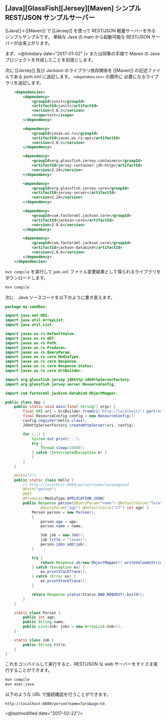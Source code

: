 ## [Java][GlassFish][Jersey][Maven] シンプル REST/JSON サンプルサーバー

[[Java]]＋[[Maven]] で [[Jersey]] を使って REST/JSON 軽量サーバーを作る シンプルサンプルです。
単純な Java の main から起動可能な REST/JSON サーバーが出来上がります。

まず、<@linkdiary date="2017-01-02" /> または同等の手順で Maven の Java プロジェクトを作成したことを前提とします。

次に [[Jersey]] 及び Jackson のライブラリ依存関係を [[Maven]] の記述ファイルである pom.xml に追記します。
`<dependencies>` の箇所に 必要になるライブラリを追記します。

```xml
	<dependencies>
		<dependency>
			<groupId>junit</groupId>
			<artifactId>junit</artifactId>
			<version>3.8.1</version>
			<scope>test</scope>
		</dependency>

		<dependency>
			<groupId>javax.ws.rs</groupId>
			<artifactId>javax.ws.rs-api</artifactId>
			<version>2.0.1</version>
		</dependency>

		<dependency>
			<groupId>org.glassfish.jersey.containers</groupId>
			<artifactId>jersey-container-jdk-http</artifactId>
			<version>2.24</version>
		</dependency>

		<dependency>
			<groupId>org.glassfish.jersey.core</groupId>
			<artifactId>jersey-server</artifactId>
			<version>2.24</version>
		</dependency>

		<dependency>
			<groupId>com.fasterxml.jackson.core</groupId>
			<artifactId>jackson-core</artifactId>
			<version>2.8.6</version>
		</dependency>

		<dependency>
			<groupId>com.fasterxml.jackson.core</groupId>
			<artifactId>jackson-databind</artifactId>
			<version>2.8.6</version>
		</dependency>
	</dependencies>
```

`mvn compile` を実行して `pom.xml` ファイル変更結果として得られるライブラリをダウンロードします。

```sh
mvn compile
```

次に　Java ソースコードを以下のように書き変えます。

```java
package my.sandbox;

import java.net.URI;
import java.util.ArrayList;
import java.util.List;

import javax.ws.rs.DefaultValue;
import javax.ws.rs.GET;
import javax.ws.rs.Path;
import javax.ws.rs.Produces;
import javax.ws.rs.QueryParam;
import javax.ws.rs.core.MediaType;
import javax.ws.rs.core.Response;
import javax.ws.rs.core.Response.Status;
import javax.ws.rs.core.UriBuilder;

import org.glassfish.jersey.jdkhttp.JdkHttpServerFactory;
import org.glassfish.jersey.server.ResourceConfig;

import com.fasterxml.jackson.databind.ObjectMapper;

public class App {
	public static void main(final String[] args) {
		final URI uri = UriBuilder.fromUri("http://localhost/").port(8080).build();
		final ResourceConfig config = new ResourceConfig();
		config.register(Hello.class);
		JdkHttpServerFactory.createHttpServer(uri, config);

		for (;;) {
			System.out.print('.');
			try {
				Thread.sleep(10000);
			} catch (InterruptedException e) {
			}
		}
	}

	@Path("/")
	public static class Hello {
		// http://localhost:8080/person?name=Taro&age=54
		@Path("person")
		@GET
		@Produces(MediaType.APPLICATION_JSON)
		public Response person(@QueryParam("name") @DefaultValue("TaroYamada") String name,
				@QueryParam("age") @DefaultValue("17") int age) {
			Person person = new Person();
			{
				person.age = age;
				person.name = name;

				Job job = new Job();
				job.title = "leader";
				person.jobs.add(job);
			}

			try {
				return Response.ok(new ObjectMapper().writeValueAsString(person), MediaType.APPLICATION_JSON).build();
			} catch (Exception ex) {
				ex.printStackTrace();
			} catch (Error ex) {
				ex.printStackTrace();
			}

			return Response.status(Status.BAD_REQUEST).build();
		}
	}

	static class Person {
		public int age;
		public String name;
		public List<Job> jobs = new ArrayList<Job>();
	}

	static class Job {
		public String title;
	}
}
```

これをコンパイルして実行すると、REST/JSON な web サーバーをすぐさま実行することができます。

```sh
mvn compile
mvn exec:java
```

以下のような URL で接続確認を行うことができます。

```sh
http://localhost:8080/person?name=Taro&age=54
```

<@lastmodified date="2017-02-22"/>
